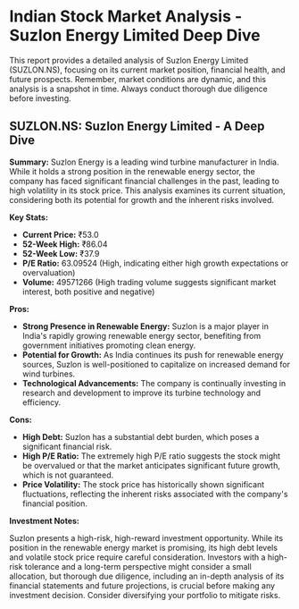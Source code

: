 # Indian Stock Market Analysis - Suzlon Energy Limited Deep Dive

This report provides a detailed analysis of Suzlon Energy Limited (SUZLON.NS), focusing on its current market position, financial health, and future prospects.  Remember, market conditions are dynamic, and this analysis is a snapshot in time. Always conduct thorough due diligence before investing.


## SUZLON.NS: Suzlon Energy Limited - A Deep Dive

**Summary:** Suzlon Energy is a leading wind turbine manufacturer in India. While it holds a strong position in the renewable energy sector, the company has faced significant financial challenges in the past, leading to high volatility in its stock price.  This analysis examines its current situation, considering both its potential for growth and the inherent risks involved.

**Key Stats:**

* **Current Price:** ₹53.0
* **52-Week High:** ₹86.04
* **52-Week Low:** ₹37.9
* **P/E Ratio:** 63.09524 (High, indicating either high growth expectations or overvaluation)
* **Volume:** 49571266 (High trading volume suggests significant market interest, both positive and negative)


**Pros:**

* **Strong Presence in Renewable Energy:**  Suzlon is a major player in India's rapidly growing renewable energy sector, benefiting from government initiatives promoting clean energy.
* **Potential for Growth:**  As India continues its push for renewable energy sources, Suzlon is well-positioned to capitalize on increased demand for wind turbines.
* **Technological Advancements:**  The company is continually investing in research and development to improve its turbine technology and efficiency.

**Cons:**

* **High Debt:**  Suzlon has a substantial debt burden, which poses a significant financial risk.
* **High P/E Ratio:**  The extremely high P/E ratio suggests the stock might be overvalued or that the market anticipates significant future growth, which is not guaranteed.
* **Price Volatility:**  The stock price has historically shown significant fluctuations, reflecting the inherent risks associated with the company's financial position.


**Investment Notes:**

Suzlon presents a high-risk, high-reward investment opportunity.  While its position in the renewable energy market is promising, its high debt levels and volatile stock price require careful consideration.  Investors with a high-risk tolerance and a long-term perspective might consider a small allocation, but thorough due diligence, including an in-depth analysis of its financial statements and future projections, is crucial before making any investment decision.  Consider diversifying your portfolio to mitigate risks.
